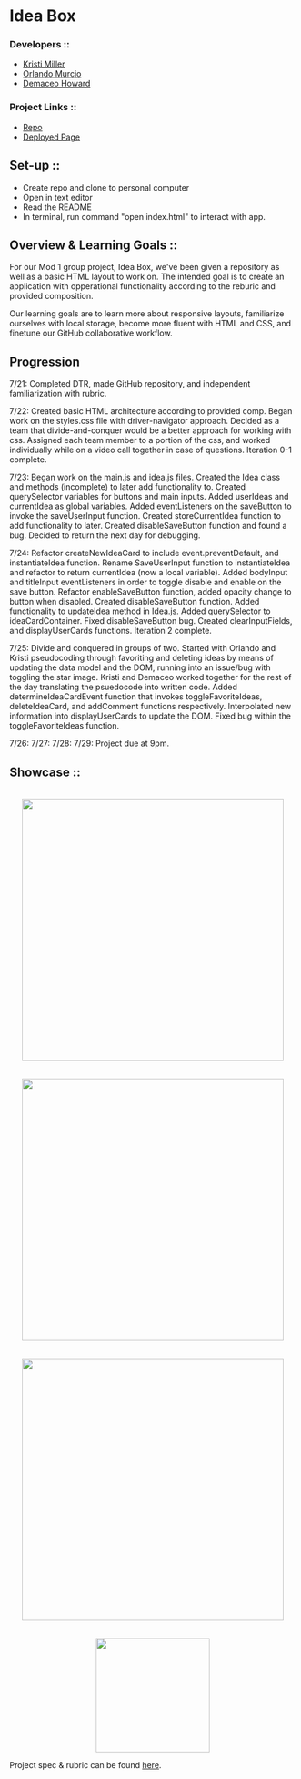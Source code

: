 # Idea Box
### Developers ::
- [Kristi Miller](https://github.com/Kristiannmiller)
- [Orlando Murcio](https://github.com/Atos20)
- [Demaceo Howard](https://github.com/Hdemaceo)

### Project Links ::
- [Repo](https://github.com/Hdemaceo/ideabox-boilerplate)
- [Deployed Page](https://hdemaceo.github.io/ideabox-boilerplate/)

## Set-up ::
- Create repo and clone to personal computer
- Open in text editor
- Read the README
- In terminal, run command "open index.html" to interact with app.

## Overview & Learning Goals ::
For our Mod 1 group project, Idea Box, we've been given a repository as well as a basic HTML layout to work on. The intended goal is to create an application with opperational functionality according to the reburic and provided composition.

Our learning goals are to learn more about responsive layouts, familiarize ourselves with local storage, become more fluent with HTML and CSS, and finetune our GitHub collaborative workflow.


## Progression
7/21: Completed DTR, made GitHub repository, and independent familiarization with rubric.

7/22: Created basic HTML architecture according to provided comp. Began work on the styles.css file with driver-navigator approach. Decided as a team that divide-and-conquer would be a better approach for working with css. Assigned each team member to a portion of the css, and worked individually while on a video call together in case of questions. Iteration 0-1 complete.

7/23: Began work on the main.js and idea.js files. Created the Idea class and methods (incomplete) to later add functionality to. Created querySelector variables for buttons and main inputs. Added userIdeas and currentIdea as global variables. Added eventListeners on the saveButton to invoke the saveUserInput function. Created storeCurrentIdea function to add functionality to later. Created disableSaveButton function and found a bug. Decided to return the next day for debugging.

7/24: Refactor createNewIdeaCard to include event.preventDefault, and  instantiateIdea function. Rename SaveUserInput function to instantiateIdea and refactor to return currentIdea (now a local variable). Added bodyInput and titleInput eventListeners in order to toggle disable and enable on the save button. Refactor enableSaveButton function, added opacity change to button when disabled. Created disableSaveButton function. Added functionality to updateIdea method in Idea.js. Added querySelector to ideaCardContainer. Fixed disableSaveButton bug. Created clearInputFields, and displayUserCards functions. Iteration 2 complete.

7/25: Divide and conquered in groups of two. Started with Orlando and Kristi pseudocoding through favoriting and deleting ideas by means of updating the data model and the DOM, running into an issue/bug with toggling the star image. Kristi and Demaceo worked together for the rest of the day translating the psuedocode into written code. Added determineIdeaCardEvent function that invokes toggleFavoriteIdeas, deleteIdeaCard, and addComment functions respectively. Interpolated new information into displayUserCards to update the DOM. Fixed bug within the toggleFavoriteIdeas function.

7/26:
7/27:
7/28:
7/29: Project due at 9pm.

## Showcase ::
<p align="center"> </br>
  <img width="460" height="auto" src=" " alt=" ">
</p>
<p align="center"> </br>
  <img width="460" height="auto" src=" " alt=" ">
</p>
<p align="center"> </br>
  <img width="460" height="auto" src=" " alt=" ">
</p>
<p align="center"></br>
  <img width="200" height="auto" src=" " alt=" ">
</p>

Project spec & rubric can be found [here](https://github.com/turingschool-examples/ideabox-boilerplate).
